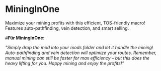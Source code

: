 # MiningInOne
Maximize your mining profits with this efficient, TOS-friendly macro! Features auto-pathfinding, vein detection, and smart selling.

#**Für MiningInOne:**  

*"Simply drop the mod into your mods folder and let it handle the mining! Auto-pathfinding and vein detection will optimize your routes. Remember, manual mining can still be faster for max efficiency – but this does the heavy lifting for you. Happy mining and enjoy the profits!"*  
